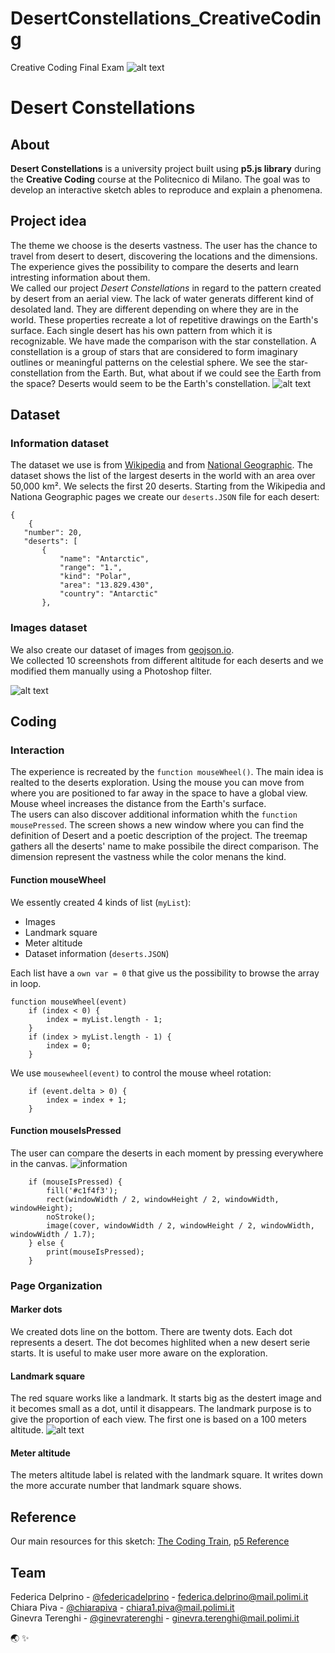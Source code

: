 # DesertConstellations_CreativeCoding
Creative Coding Final Exam
![alt text](https://github.com/ginevraterenghi/DesertConstellations_CreativeCoding/blob/master/ReadMe_Images/Title.jpg)

# Desert Constellations


## About
**Desert Constellations** is a university project built using **p5.js library** during the **Creative Coding** course at the Politecnico di Milano. 
The goal was to develop an interactive sketch ables to reproduce and explain a phenomena.

## Project idea
The theme we choose is the deserts vastness. The user has the chance to travel from desert to desert, discovering the locations and the dimensions. The experience gives the possibility to compare the deserts and learn intresting information about them. <br/>
We called our project _Desert Constellations_ in regard to the pattern created by desert from an aerial view. The lack of water generats different kind of desolated land. They are different depending on where they are in the world. These properties recreate a lot of repetitive drawings on the Earth's surface. Each single desert has his own pattern from which it is recognizable. We have made the comparison with the star constellation. A constellation is a group of stars that are considered to form imaginary outlines or meaningful patterns on the celestial sphere. We see the star-constellation from the Earth. But, what about if we could see the Earth from the space? Deserts would seem to be the Earth's constellation.
![alt text](https://github.com/ginevraterenghi/DesertConstellations_CreativeCoding/blob/master/ReadMe_Images/constellation_comparison-01.jpg)

## Dataset
### Information dataset
The dataset we use is from [Wikipedia](https://it.wikipedia.org/wiki/Deserti_pi%C3%B9_grandi_del_mondo) and from [National Geographic](https://www.nationalgeographic.com/environment/habitats/deserts/). The dataset shows the list of the largest deserts in the world with an area over 50,000 km². We selects the first 20 deserts. Starting from the Wikipedia and Nationa Geographic pages we create our `deserts.JSON` file for each desert:
```
{
	{
   "number": 20,
   "deserts": [
       {
           "name": "Antarctic",
           "range": "1.",
           "kind": "Polar",
           "area": "13.829.430",
           "country": "Antarctic"
       },
```
### Images dataset
We also create our dataset of images from [geojson.io](http://geojson.io). <br>
We collected 10 screenshots from different altitude for each deserts and we modified them manually using a Photoshop filter.

![alt text](https://github.com/ginevraterenghi/DesertConstellations/blob/master/README%20Images%20Folder/Images_effect.jpg)

## Coding
### Interaction
The experience is recreated by the `function mouseWheel()`. The main idea is realted to the deserts exploration. Using the mouse you can move from where you are positioned to far away in the space to have a global view. Mouse wheel increases the  distance from the Earth's surface. <br> 
The users can also discover additional information whith the `function mousePressed`. The screen shows a new window where you can find the definition of Desert and a poetic description of the project. The treemap gathers all the deserts' name to make possibile the direct comparison. The dimension represent the vastness while the color menans the kind. 

#### Function mouseWheel
We essently created 4 kinds of list (`myList`):
- Images
- Landmark square 
- Meter altitude
- Dataset information (`deserts.JSON`)

Each list have a `own var = 0` that give us the possibility to browse the array in loop.
```
function mouseWheel(event) 
	if (index < 0) {
		index = myList.length - 1;
	}
	if (index > myList.length - 1) {
		index = 0;
	}
```
We use `mousewheel(event)` to control the mouse wheel rotation:
```
	if (event.delta > 0) {
		index = index + 1;
	}
```
#### Function mouseIsPressed
The user can compare the deserts in each moment by pressing everywhere in the canvas. 
![information](https://github.com/ginevraterenghi/DesertConstellations_CreativeCoding/blob/master/ReadMe_Images/Cover.jpg)
```
	if (mouseIsPressed) {
		fill('#c1f4f3');
		rect(windowWidth / 2, windowHeight / 2, windowWidth, windowHeight);
		noStroke();
		image(cover, windowWidth / 2, windowHeight / 2, windowWidth, windowWidth / 1.7);
	} else {
		print(mouseIsPressed);
	}
```

### Page Organization
#### Marker dots
We created dots line on the bottom. There are twenty dots. Each dot represents a desert. The dot becomes highlited when a new desert serie starts. It is useful to make user more aware on the exploration.

#### Landmark square 
The red square works like a landmark. It starts big as the destert image and it becomes small as a dot, until it disappears. The landmark purpose is to give the proportion of each view. The first one is based on a 100 meters altitude.
![alt text](https://github.com/ginevraterenghi/DesertConstellations/blob/master/README%20Images%20Folder/landmark-08.jpg)

#### Meter altitude
The meters altitude label is related with the landmark square. It writes down the more accurate number that landmark square shows.

## Reference
Our main resources for this sketch:
[The Coding Train](https://www.youtube.com/channel/UCvjgXvBlbQiydffZU7m1_aw), 
[p5 Reference](https://p5js.org/reference/)

## Team
Federica Delprino - [@federicadelprino](https://github.com/federicadelprino) - federica.delprino@mail.polimi.it <br /> 
Chiara Piva - [@chiarapiva](https://github.com/chiarapiva) - chiara1.piva@mail.polimi.it <br /> 
Ginevra Terenghi - [@ginevraterenghi](https://github.com/ginevraterenghi) - ginevra.terenghi@mail.polimi.it

:earth_asia: :sparkles:
